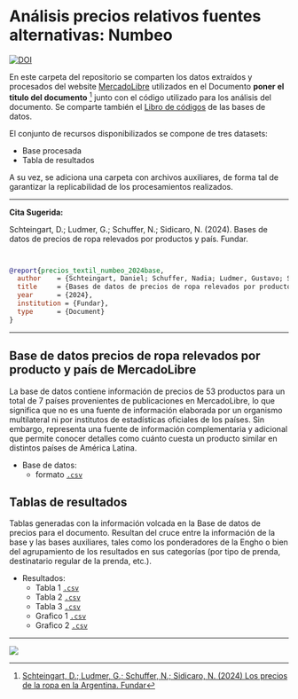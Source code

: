 # Análisis precios relativos fuentes alternativas: Numbeo


[![DOI](https://zenodo.org/badge/833154715.svg)](https://zenodo.org/doi/10.5281/zenodo.12827870)



En este carpeta del repositorio se comparten los datos extraídos y procesados del website [MercadoLibre](https://mercadolibre.com/) utilizados en el Documento **poner el titulo del documento** [^1] junto con el código utilizado para los análisis del documento. Se comparte también el [Libro de códigos](https://github.com/datos-Fundar/encuesta-economia-popular/blob/main/Eco_Pop_Libro-Codigo.pdf) de las bases de datos. 

El conjunto de recursos disponibilizados se compone de tres datasets: 

* Base procesada
* Tabla de resultados

A su vez, se adiciona una carpeta con archivos auxiliares, de forma tal de garantizar la replicabilidad de los procesamientos realizados. 

[^1]: [Schteingart, D.; Ludmer, G.; Schuffer, N.; Sidicaro, N. (2024) Los precios de la ropa en la Argentina. Fundar](https://fund.ar/publicacion/la-industria-textil-indumentaria-en-sudamerica/)

---
**Cita Sugerida:** 

Schteingart, D.; Ludmer, G.; Schuffer, N.; Sidicaro, N. (2024). Bases de datos de precios de ropa relevados por productos y país. Fundar.

```bibtex


@report{precios_textil_numbeo_2024base,
  author    = {Schteingart, Daniel; Schuffer, Nadia; Ludmer, Gustavo; Sidicaro, Nicolas},
  title     = {Bases de datos de precios de ropa relevados por productos y país},
  year      = {2024},
  institution = {Fundar},
  type      = {Document}
}

```
---

## Base de datos precios de ropa relevados por producto y país de MercadoLibre


La base de datos contiene información de precios de 53 productos para un total de 7 países provenientes de publicaciones en MercadoLibre, lo que significa que no es una fuente de información elaborada por un organismo multilateral ni por institutos de estadísticas oficiales de los países. Sin embargo, representa una fuente de información complementaria y adicional que permite conocer detalles como cuánto cuesta un producto similar en distintos países de América Latina.

- Base de datos: 
  - formato [`.csv`](https://raw.githubusercontent.com/datos-Fundar/precios-textil/main/numbeo/datos-procesamiento/datos_numbeo_cat_prop_20240516.csv)
  

## Tablas de resultados

Tablas generadas con la información volcada en la Base de datos de precios para el documento. Resultan del cruce entre la información de la base y las bases auxiliares, tales como los ponderadores de la Engho o bien del agrupamiento de los resultados en sus categorías (por tipo de prenda, destinatario regular de la prenda, etc.).   

- Resultados: 
  - Tabla 1 [`.csv`](https://raw.githubusercontent.com/datos-Fundar/precios-textil/main/numbeo/datos-procesamiento/precios_relativos_numbeo_20240516.csv)
  - Tabla 2 [`.csv`](https://raw.githubusercontent.com/datos-Fundar/precios-textil/main/numbeo/datos-procesamiento/precios_relativos_numbeo_20240516.csv)
  - Tabla 3 [`.csv`](https://raw.githubusercontent.com/datos-Fundar/precios-textil/main/numbeo/datos-procesamiento/precios_relativos_numbeo_20240516.csv)
  - Grafico 1 [`.csv`](https://raw.githubusercontent.com/datos-Fundar/precios-textil/main/numbeo/datos-procesamiento/precios_relativos_numbeo_20240516.csv)
  - Grafico 2 [`.csv`](https://raw.githubusercontent.com/datos-Fundar/precios-textil/main/numbeo/datos-procesamiento/precios_relativos_numbeo_20240516.csv)
    

---

<a href="https://fund.ar">
  <picture>
    <source media="(prefers-color-scheme: dark)" srcset="https://github.com/datos-Fundar/fundartools/assets/86327859/6ef27bf9-141f-4537-9d78-e16b80196959">
    <source media="(prefers-color-scheme: light)" srcset="https://github.com/datos-Fundar/fundartools/assets/86327859/aa8e7c72-4fad-403a-a8b9-739724b4c533">
    <img src="fund.ar"></img>
  </picture>
</a>
